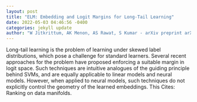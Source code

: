 ```yaml
--- 
layout: post 
title: "ELM: Embedding and Logit Margins for Long-Tail Learning" 
date: 2022-05-03 04:46:56 -0400 
categories: jekyll update 
author: "W Jitkrittum, AK Menon, AS Rawat, S Kumar - arXiv preprint arXiv:2204.13208, 2022" 
--- 
```

Long-tail learning is the problem of learning under skewed label distributions, which pose a challenge for standard learners. Several recent approaches for the problem have proposed enforcing a suitable margin in logit space. Such techniques are intuitive analogues of the guiding principle behind SVMs, and are equally applicable to linear models and neural models. However, when applied to neural models, such techniques do not explicitly control the geometry of the learned embeddings. This Cites: Ranking on data manifolds.